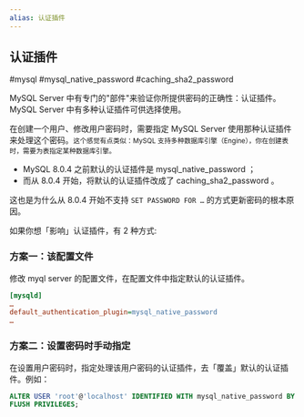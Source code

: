 ```yaml
---
alias: 认证插件
---
```


## 认证插件

#mysql #mysql_native_password #caching_sha2_password

MySQL Server 中有专门的"部件"来验证你所提供密码的正确性：认证插件。MySQL Server 中有多种认证插件可供选择使用。

在创建一个用户、修改用户密码时，需要指定 MySQL Server 使用那种认证插件来处理这个密码。<small>这个感觉有点类似：MySQL 支持多种数据库引擎（Engine），你在创建表时，需要为表指定某种数据库引擎。</small>

- MySQL 8.0.4 之前默认的认证插件是 mysql_native_password ；
- 而从 8.0.4 开始，将默认的认证插件改成了 caching_sha2_password 。

这也是为什么从 8.0.4 开始不支持 `SET PASSWORD FOR …` 的方式更新密码的根本原因。

如果你想「影响」认证插件，有 2 种方式:

### 方案一：该配置文件

修改 myql server 的配置文件，在配置文件中指定默认的认证插件。

```ini
[mysqld]
…
default_authentication_plugin=mysql_native_password
…
```

### 方案二：设置密码时手动指定

在设置用户密码时，指定处理该用户密码的认证插件，去「覆盖」默认的认证插件。例如：

``` sql
ALTER USER 'root'@'localhost' IDENTIFIED WITH mysql_native_password BY '123456';
FLUSH PRIVILEGES; 
```
